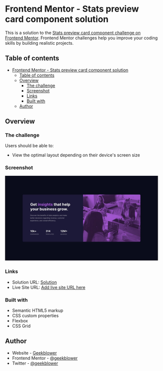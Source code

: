 # Frontend Mentor - Stats preview card component solution

This is a solution to the [Stats preview card component challenge on Frontend Mentor](https://www.frontendmentor.io/challenges/stats-preview-card-component-8JqbgoU62). Frontend Mentor challenges help you improve your coding skills by building realistic projects.

## Table of contents

- [Frontend Mentor - Stats preview card component solution](#frontend-mentor---stats-preview-card-component-solution)
  - [Table of contents](#table-of-contents)
  - [Overview](#overview)
    - [The challenge](#the-challenge)
    - [Screenshot](#screenshot)
    - [Links](#links)
    - [Built with](#built-with)
  - [Author](#author)

## Overview

### The challenge

Users should be able to:

- View the optimal layout depending on their device's screen size

### Screenshot

![Screenshot](./design/desktop-design.jpg)

### Links

- Solution URL: [Solution](https://github.com/geekblower/frontend-mentor-solutions/tree/main/solutions/newbie/01.%20Stats-Preview-Card)
- Live Site URL: [Add live site URL here](https://geekblower.github.io/frontend-mentor-solutions/solutions/newbie/01.%20Stats-Preview-Card/index.html)

### Built with

- Semantic HTML5 markup
- CSS custom properties
- Flexbox
- CSS Grid

## Author

- Website - [Geekblower](https://geekblower.gituhub.io/)
- Frontend Mentor - [@geekblower](https://www.frontendmentor.io/profile/geekblower/)
- Twitter - [@geekblower](https://www.twitter.com/geekblower/)
